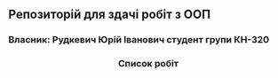 ## Репозиторій для здачі робіт з ООП
### Власник: Рудкевич Юрій Іванович студент групи КН-320
<h3 style="text-align: center">Cписок робіт</h3>